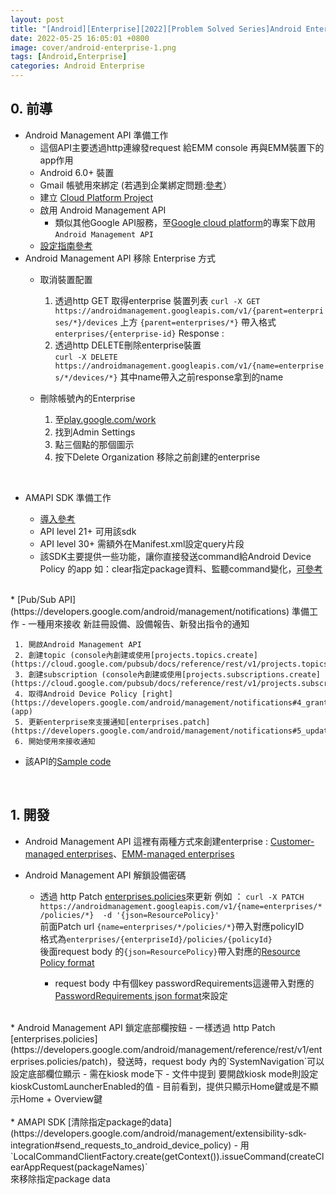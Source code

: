 ```yaml
---
layout: post
title: "[Android][Enterprise][2022][Problem Solved Series]Android Enterprise 研究筆記分享"
date: 2022-05-25 16:05:01 +0800
image: cover/android-enterprise-1.png
tags: [Android,Enterprise]
categories: Android Enterprise
---
```



## 0. 前導

* Android Management API 準備工作
  -  這個API主要透過http連線發request 給EMM console 再與EMM裝置下的app作用
  -  Android 6.0+ 裝置
  -  Gmail 帳號用來綁定 (若遇到企業綁定問題:[參考](https://support.google.com/work/android/thread/84928851/managed-google-play-android-enrollment%E2%80%8B-intune-you-have-already-signed-up-with-this-enterprise?hl=en)）
  -  建立 [Cloud Platform Project](https://console.cloud.google.com/project)
  -  啟用 Android Management API
     - 類似其他Google API服務，至[Google cloud platform](https://console.cloud.google.com/cloud-resource-manager)的專案下啟用`Android Management API`
  -  [設定指南參考](https://colab.research.google.com/github/google/android-management-api-samples/blob/master/notebooks/quickstart.ipynb)
* Android Management API 移除 Enterprise 方式
    - 取消裝置配置
      1. 透過http GET 取得enterprise 裝置列表
      `curl -X GET https://androidmanagement.googleapis.com/v1/{parent=enterprises/*}/devices`
      上方 `{parent=enterprises/*}` 帶入格式 `enterprises/{enterprise-id}`
      Response :
      <script src="https://gist.github.com/KuanChunChen/ecdf9831492804818412a9d190889fe1.js"></script>

      2. 透過http DELETE刪除enterprise裝置  
      `curl -X DELETE https://androidmanagement.googleapis.com/v1/{name=enterprises/*/devices/*}`
      其中name帶入之前response拿到的name

    - 刪除帳號內的Enterprise
      1. 至[play.google.com/work](play.google.com/work)
      2. 找到Admin Settings
      3. 點三個點的那個圖示
      4. 按下Delete Organization 移除之前創建的enterprise

<br>

* AMAPI SDK 準備工作

    - [導入參考](https://developers.google.com/android/management/extensibility-sdk-integration#adding_queries_element)
    - API level 21+ 可用該sdk
    - API level 30+ 需額外在Manifest.xml設定query片段
    - 該SDK主要提供一些功能，讓你直接發送command給Android Device Policy 的app
     如：clear指定package資料、監聽command變化，[可參考](https://developers.google.com/android/management/extensibility-sdk-integration#adding_queries_element)

<br>
* [Pub/Sub API](https://developers.google.com/android/management/notifications) 準備工作
  - 一種用來接收 新註冊設備、設備報告、新發出指令的通知

     1. 開啟Android Management API
     2. 創建topic (console內創建或使用[projects.topics.create](https://cloud.google.com/pubsub/docs/reference/rest/v1/projects.topics/create))
     3. 創建subscription (console內創建或使用[projects.subscriptions.create](https://cloud.google.com/pubsub/docs/reference/rest/v1/projects.subscriptions/create))
     4. 取得Android Device Policy [right](https://developers.google.com/android/management/notifications#4_grant_android_device_policy_the_right_to_publish_to_your_topic)(app)
     5. 更新enterprise來支援通知[enterprises.patch](https://developers.google.com/android/management/notifications#5_update_enterprise_to_support_notifications)  
     6. 開始使用來接收通知

  - 該API的[Sample code](https://cloud.google.com/pubsub/lite/docs/samples)
<br>

## 1. 開發

* Android Management API 這裡有兩種方式來創建enterprise : [Customer-managed enterprises](https://developers.google.com/android/management/create-enterprise#customer-managed_enterprises)、[EMM-managed enterprises](https://developers.google.com/android/management/create-enterprise#emm-managed_enterprises)

* Android Management API 解鎖設備密碼
  - 透過 http Patch [enterprises.policies](https://developers.google.com/android/management/reference/rest/v1/enterprises.policies/patch)來更新
例如 ： `curl -X PATCH https://androidmanagement.googleapis.com/v1/{name=enterprises/*/policies/*}  -d '{json=ResourcePolicy}'` <br>
  前面Patch url `{name=enterprises/*/policies/*}`帶入對應policyID<br>
  格式為`enterprises/{enterpriseId}/policies/{policyId}`<br>
  後面request body 的`{json=ResourcePolicy}`帶入對應的[Resource Policy format](https://developers.google.com/android/management/reference/rest/v1/enterprises.policies#Policy)<br>

       - request body 中有個key passwordRequirements這邊帶入對應的[PasswordRequirements json format](https://developers.google.com/android/management/reference/rest/v1/PasswordRequirements)來設定
       <script src="https://gist.github.com/KuanChunChen/a73f43b9b538e0ea0ecb2e40c337e420.js"></script>
<br>
* Android Management API 鎖定底部欄按鈕
  - 一樣透過 http Patch [enterprises.policies](https://developers.google.com/android/management/reference/rest/v1/enterprises.policies/patch)，發送時，request body 內的`SystemNavigation`可以設定底部欄位顯示
  - 需在kiosk mode下
  - 文件中提到 要開啟kiosk mode則設定kioskCustomLauncherEnabled的值
  - 目前看到，提供只顯示Home鍵或是不顯示Home + Overview鍵

<br>
<br>
* AMAPI SDK [清除指定package的data](https://developers.google.com/android/management/extensibility-sdk-integration#send_requests_to_android_device_policy)
  - 用`LocalCommandClientFactory.create(getContext()).issueCommand(createClearAppRequest(packageNames)`<br>
  來移除指定package data<br>
